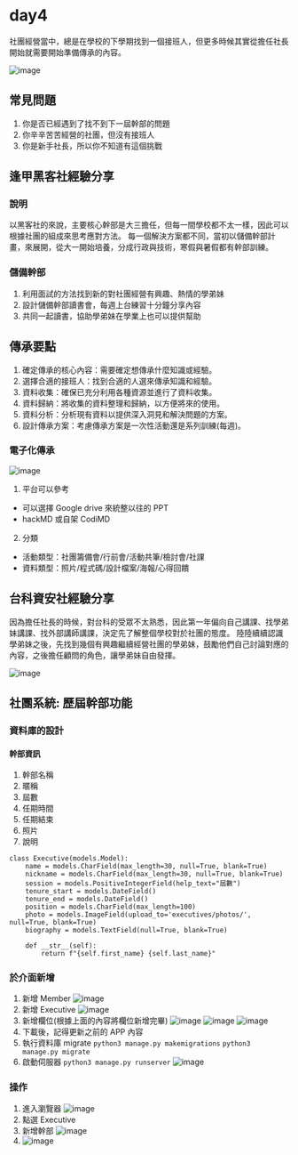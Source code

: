 # day4

社團經營當中，總是在學校的下學期找到一個接班人，但更多時候其實從擔任社長開始就需要開始準備傳承的內容。


![image](https://github.com/fei3363/ithelp_sec_club/assets/82772249/f6e3cc5d-006d-49cd-b8ff-bbdd06dc1cfb)

## 常見問題
1. 你是否已經遇到了找不到下一屆幹部的問題
2. 你辛辛苦苦經營的社團，但沒有接班人
3. 你是新手社長，所以你不知道有這個挑戰

## 逢甲黑客社經驗分享

### 說明
以黑客社的來說，主要核心幹部是大三擔任，但每一間學校都不太一樣，因此可以根據社團的組成來思考應對方法。
每一個解決方案都不同，當初以儲備幹部計畫，來展開，從大一開始培養，分成行政與技術，寒假與暑假都有幹部訓練。

### 儲備幹部
1. 利用面試的方法找到新的對社團經營有興趣、熱情的學弟妹
2. 設計儲備幹部讀書會，每週上台練習十分鐘分享內容
3. 共同一起讀書，協助學弟妹在學業上也可以提供幫助

## 傳承要點
1. 確定傳承的核心內容：需要確定想傳承什麼知識或經驗。
2. 選擇合適的接班人：找到合適的人選來傳承知識和經驗。
3. 資料收集：確保已充分利用各種資源並進行了資料收集。
4. 資料歸納：將收集的資料整理和歸納，以方便將來的使用。
5. 資料分析：分析現有資料以提供深入洞見和解決問題的方案。
6. 設計傳承方案：考慮傳承方案是一次性活動還是系列訓練(每週)。

### 電子化傳承
![image](https://github.com/fei3363/ithelp_sec_club/assets/82772249/42758293-d422-4328-9755-f5d328593408)

1. 平台可以參考
  - 可以選擇 Google drive 來統整以往的 PPT
  - hackMD 或自架 CodiMD
2. 分類
  - 活動類型：社團籌備會/行前會/活動共筆/檢討會/社課
  - 資料類型：照片/程式碼/設計檔案/海報/心得回饋

## 台科資安社經驗分享
因為擔任社長的時候，對台科的受眾不太熟悉，因此第一年偏向自己講課、找學弟妹講課、找外部講師講課，決定先了解整個學校對於社團的態度。
陸陸續續認識學弟妹之後，先找到幾個有興趣繼續經營社團的學弟妹，鼓勵他們自己討論對應的內容，之後擔任顧問的角色，讓學弟妹自由發揮。

![image](https://github.com/fei3363/ithelp_sec_club/assets/82772249/81b564b8-9e13-4ac6-a8d7-dc5ca2bb6bfb)





## 社團系統: 歷屆幹部功能

### 資料庫的設計

#### 幹部資訊
1. 幹部名稱
2. 暱稱
3. 屆數
4. 任期時間
5. 任期結束
6. 照片
7. 說明

```
class Executive(models.Model):
    name = models.CharField(max_length=30, null=True, blank=True)
    nickname = models.CharField(max_length=30, null=True, blank=True)
    session = models.PositiveIntegerField(help_text="屆數")
    tenure_start = models.DateField()
    tenure_end = models.DateField()
    position = models.CharField(max_length=100)
    photo = models.ImageField(upload_to='executives/photos/', null=True, blank=True)
    biography = models.TextField(null=True, blank=True)
    
    def __str__(self):
        return f"{self.first_name} {self.last_name}"
```

### 於介面新增
1. 新增 Member
![image](https://github.com/fei3363/ithelp_sec_club/assets/82772249/f532dee1-a846-44a6-a22d-c4ec551e2cc5)
2. 新增 Executive
![image](https://github.com/fei3363/ithelp_sec_club/assets/82772249/1ea76802-7c50-4b86-b9de-3d857fbd0e5d)
3. 新增欄位(根據上面的內容將欄位新增完畢)
![image](https://github.com/fei3363/ithelp_sec_club/assets/82772249/997c5e1b-97d5-4e84-83ce-160a2f9f583e)
![image](https://github.com/fei3363/ithelp_sec_club/assets/82772249/05d89611-0f31-4676-aaff-60c9296ade25)
![image](https://github.com/fei3363/ithelp_sec_club/assets/82772249/4888dc06-95e3-42b3-add8-77eed4473cec)
4. 下載後，記得更新之前的 APP 內容
5. 執行資料庫 migrate
`python3 manage.py makemigrations`
`python3 manage.py migrate`
6. 啟動伺服器
`python3 manage.py runserver`
![image](https://github.com/fei3363/ithelp_sec_club/assets/82772249/aba21a88-7ebd-4ef5-9898-18e89e82470b)

### 操作
1. 進入瀏覽器
![image](https://github.com/fei3363/ithelp_sec_club/assets/82772249/a75c7835-fa1f-4c6b-970d-982893960760)
2. 點選 Executive
3. 新增幹部
![image](https://github.com/fei3363/ithelp_sec_club/assets/82772249/7c59ab44-af5c-4892-b98c-32cad4077978)
4. ![image](https://github.com/fei3363/ithelp_sec_club/assets/82772249/2c87aaef-11ee-4f95-9e01-7c21a0846e2d)



